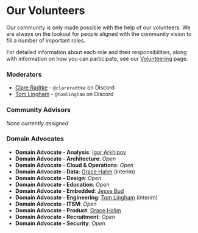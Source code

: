 # Our Volunteers

Our community is only made possible with the help of our volunteers. We are always on the lookout for people aligned with the community vision to fill a number of important roles.

For detailed information about each role and their responsibilities, along with information on how you can participate, see our [Volunteering](../04_contributing/03_volunteering.md) page.

### Moderators

- [Clare Radtke](https://www.linkedin.com/in/clareradtke/) - `@clareradtke` on Discord
- [Tom Lingham](https://tomlingham.com) - `@tomlingham` on Discord

### Community Advisors

*None currently assigned*

### Domain Advocates

- **Domain Advocate - Analysis**: [Igor Arkhipov](https://www.linkedin.com/in/igarkhipov/)
- **Domain Advocate - Architecture**: *Open*
- **Domain Advocate - Cloud & Operations**: *Open*
- **Domain Advocate - Data**: [Grace Halim](https://www.linkedin.com/in/gracehalim/) (interim)
- **Domain Advocate - Design**: *Open*
- **Domain Advocate - Education**: *Open*
- **Domain Advocate - Embedded**: [Jesse Bud](https://www.linkedin.com/in/jesse-bud-240471251/)
- **Domain Advocate - Engineering**: [Tom Lingham](https://tomlingham.com) (interim)
- **Domain Advocate - ITSM**: *Open*
- **Domain Advocate - Product**: [Grace Halim](https://www.linkedin.com/in/gracehalim/)
- **Domain Advocate - Recruitment**: *Open*
- **Domain Advocate - Security**: *Open*